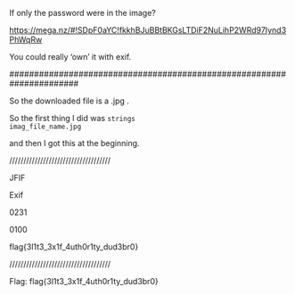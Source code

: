 If only the password were in the image?

https://mega.nz/#!SDpF0aYC!fkkhBJuBBtBKGsLTDiF2NuLihP2WRd97Iynd3PhWqRw 

You could really ‘own’ it with exif.

######################################################################

So the downloaded file is a .jpg .

So the first thing I did was <code>strings imag_file_name.jpg</code>

and then I got this at the beginning.

////////////////////////////////////

JFIF


Exif


0231


0100


flag{3l1t3_3x1f_4uth0r1ty_dud3br0}

////////////////////////////////////

Flag: flag{3l1t3_3x1f_4uth0r1ty_dud3br0}
